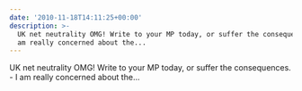 ```yaml
---
date: '2010-11-18T14:11:25+00:00'
description: >-
  UK net neutrality OMG! Write to your MP today, or suffer the consequences. - I
  am really concerned about the...
---
```

UK net neutrality OMG! Write to your MP today, or suffer the consequences. - I am really concerned about the... 
